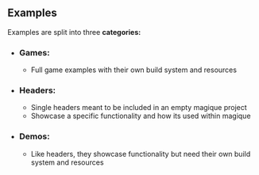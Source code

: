 ## Examples

Examples are split into three **categories:**

- ### Games:
    - Full game examples with their own build system and resources
- ### Headers:
    - Single headers meant to be included in an empty magique project
    - Showcase a specific functionality and how its used within magique
- ### Demos:
    - Like headers, they showcase functionality but need their own build system and resources